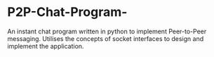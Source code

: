 # P2P-Chat-Program-
An instant chat program written in python to implement Peer-to-Peer messaging. Utilises the concepts of socket interfaces to design and implement the application.  
